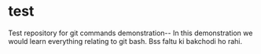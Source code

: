 # test
Test repository for git commands demonstration--
In this demonstration we would learn everything relating to git bash.
Bss faltu ki bakchodi ho rahi.
